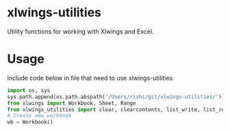 # xlwings-utilities

Utility functions for working with Xlwings and Excel.

# Usage

Include code below in file that need to use xlwings-utilities

```py
import os, sys
sys.path.append(os.path.abspath('/Users/rishi/git/xlwings-utilities/')) # This should be the path to the local repo
from xlwings import Workbook, Sheet, Range
from xlwings_utilities import clear, clearcontents, list_write, list_read, df_read, df_write
# Create new workbook
wb = Workbook()
```
